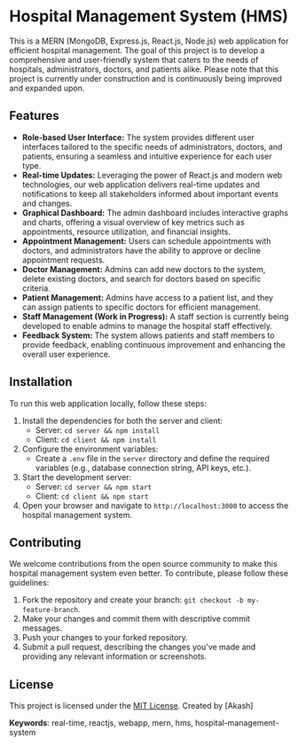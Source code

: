 # Hospital Management System (HMS)

This is a MERN (MongoDB, Express.js, React.js, Node.js) web application for efficient hospital management. The goal of this project is to develop a comprehensive and user-friendly system that caters to the needs of hospitals, administrators, doctors, and patients alike. Please note that this project is currently under construction and is continuously being improved and expanded upon.

## Features

- **Role-based User Interface:** The system provides different user interfaces tailored to the specific needs of administrators, doctors, and patients, ensuring a seamless and intuitive experience for each user type.
- **Real-time Updates:** Leveraging the power of React.js and modern web technologies, our web application delivers real-time updates and notifications to keep all stakeholders informed about important events and changes.
- **Graphical Dashboard:** The admin dashboard includes interactive graphs and charts, offering a visual overview of key metrics such as appointments, resource utilization, and financial insights.
- **Appointment Management:** Users can schedule appointments with doctors, and administrators have the ability to approve or decline appointment requests.
- **Doctor Management:** Admins can add new doctors to the system, delete existing doctors, and search for doctors based on specific criteria.
- **Patient Management:** Admins have access to a patient list, and they can assign patients to specific doctors for efficient management.
- **Staff Management (Work in Progress):** A staff section is currently being developed to enable admins to manage the hospital staff effectively.
- **Feedback System:** The system allows patients and staff members to provide feedback, enabling continuous improvement and enhancing the overall user experience.

## Installation

To run this web application locally, follow these steps:

1. Install the dependencies for both the server and client:
   - Server: `cd server && npm install`
   - Client: `cd client && npm install`
2. Configure the environment variables:
   - Create a `.env` file in the `server` directory and define the required variables (e.g., database connection string, API keys, etc.).
3. Start the development server:
   - Server: `cd server && npm start`
   - Client: `cd client && npm start`
4. Open your browser and navigate to `http://localhost:3000` to access the hospital management system.

## Contributing

We welcome contributions from the open source community to make this hospital management system even better. To contribute, please follow these guidelines:

1. Fork the repository and create your branch: `git checkout -b my-feature-branch`.
2. Make your changes and commit them with descriptive commit messages.
3. Push your changes to your forked repository.
4. Submit a pull request, describing the changes you've made and providing any relevant information or screenshots.

## License

This project is licensed under the [MIT License](LICENSE). Created by [Akash]


**Keywords**: real-time, reactjs, webapp, mern, hms, hospital-management-system
